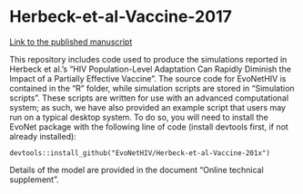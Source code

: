 # Herbeck-et-al-Vaccine-2017

[Link to the published manuscript](https://www.ncbi.nlm.nih.gov/pubmed/29241646)

This repository includes code used to produce the simulations reported in Herbeck et al.’s “HIV Population-Level Adaptation Can Rapidly Diminish the Impact of a Partially Effective Vaccine”. The source code for EvoNetHIV is contained in the “R” folder, while simulation scripts are stored in “Simulation scripts”. These scripts are written for use with an advanced computational system; as such, we have also provided an example script that users may run on a typical desktop system. To do so, you will need to install the EvoNet package with the following line of code (install devtools first, if not already installed):
```
devtools::install_github("EvoNetHIV/Herbeck-et-al-Vaccine-201x")
```
Details of the model are provided in the document “Online technical supplement”.

